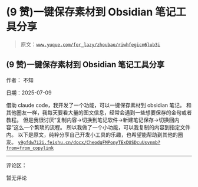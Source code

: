 # (9 赞)一键保存素材到 Obsidian 笔记工具分享

> 原文：[`www.yuque.com/for_lazy/zhoubao/riwhfegicm6lub3i`](https://www.yuque.com/for_lazy/zhoubao/riwhfegicm6lub3i)

## (9 赞)一键保存素材到 Obsidian 笔记工具分享

作者： 不知

日期：2025-07-09

借助 claude code，我开发了一个功能，可以一键保存素材到 obsidian 笔记。
和其他圈友一样，我每天要看大量的图文信息，经常会遇到一些想要保存的金句或者教程。
但是我很讨厌“复制内容→切换到笔记软件→新建笔记保存→切换回内容”这么一个繁琐的流程。 所以我做了一个小功能，可以我复制的内容到指定文件内。
以下是原文，纯粹分享自己开发小工具的乐趣，也希望能帮助到其他的圈友。 [`y9gfdw7i2i.feishu.cn/docx/CheodqFMPonyTExDUSDcuUsvnmb?from=from_copylink`](https://y9gfdw7i2i.feishu.cn/docx/CheodqFMPonyTExDUSDcuUsvnmb?from=from_copylink)

* * *

评论区：

暂无评论